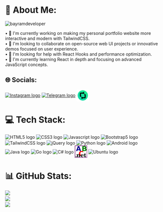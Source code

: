 # 💫 About Me:
<p align="left"> <img src="https://komarev.com/ghpvc/?username=bayramdeveloper&label=Profile%20views&color=0e75b6&style=flat" alt="bayramdeveloper" /> </p>
• 🔭 I'm currently working on making my personal portfolio website more interactive and modern with TailwindCSS.<br>• 👯 I'm looking to collaborate on open-source web UI projects or innovative demos focused on user experience.<br>• 🤝 I'm looking for help with React Hooks and performance optimization.<br>• 🌱 I'm currently learning React in depth and focusing on advanced JavaScript concepts.

## 🌐 Socials:
<p align="left">
<a href="https://instagram.com/bayramdeveloper" target="blank"><img align="center" src="https://img.icons8.com/?size=100&id=Xy10Jcu1L2Su&format=png&color=000000" alt="Instagram logo" height="40" width="40" /></a>
<a href="https://t.me/bayramdev" target="blank"><img align="center" src="https://img.icons8.com/?size=100&id=oWiuH0jFiU0R&format=png&color=000000" alt="Telegram logo" height="40" width="40" /></a>
<a href="https://tmstart.me/developer" target="blank"><img align="center" src="/start.png" alt="Telegram logo" height="40" width="40" /></a>

# 💻 Tech Stack:
<p align="left">
<img align="center" src="https://cdn.jsdelivr.net/gh/devicons/devicon@latest/icons/html5/html5-original.svg" alt="HTML5 logo" height="40" width="40" />
<img align="center" src="https://cdn.jsdelivr.net/gh/devicons/devicon@latest/icons/css3/css3-original.svg" alt="CSS3 logo" height="40" width="40" />
<img align="center" src="https://cdn.jsdelivr.net/gh/devicons/devicon@latest/icons/javascript/javascript-original.svg" alt="Javascript logo" height="40" width="40" />
<img align="center" src="https://cdn.jsdelivr.net/gh/devicons/devicon@latest/icons/bootstrap/bootstrap-original.svg" alt="Bootstrap5 logo" height="40" width="40" />
<img align="center" src="https://cdn.jsdelivr.net/gh/devicons/devicon@latest/icons/tailwindcss/tailwindcss-original.svg" alt="TailwindCSS logo" height="40" width="40" />
<img align="center" src="https://cdn.jsdelivr.net/gh/devicons/devicon@latest/icons/jquery/jquery-original.svg" alt="jQuery logo" height="40" width="40" />
<img align="center" src="https://cdn.jsdelivr.net/gh/devicons/devicon@latest/icons/python/python-original.svg" alt="Python logo" height="40" width="40" />
<img align="center" src="https://cdn.jsdelivr.net/gh/devicons/devicon@latest/icons/android/android-plain.svg" alt="Android logo" height="40" width="40" />
<img align="center" src="https://cdn.jsdelivr.net/gh/devicons/devicon@latest/icons/java/java-original.svg" alt="Java logo" height="40" width="40" />
<img align="center" src="https://cdn.jsdelivr.net/gh/devicons/devicon@latest/icons/go/go-original-wordmark.svg" alt="Go logo" height="40" width="40" />
<img align="center" src="https://cdn.jsdelivr.net/gh/devicons/devicon@latest/icons/csharp/csharp-original.svg" alt="C# logo" height="40" width="40" />
<img align="center" src="/pascal.png" alt="PascalABC.NET logo" height="40" width="40" />
<img align="center" src="https://cdn.jsdelivr.net/gh/devicons/devicon@latest/icons/ubuntu/ubuntu-original.svg" alt="Ubuntu logo" height="40" width="40" />
</p>

# 📊 GitHub Stats:
![](https://github-readme-stats.vercel.app/api?username=BayramDeveloper&theme=dark&hide_border=false&include_all_commits=true&count_private=false)<br/>
![](https://nirzak-streak-stats.vercel.app/?user=BayramDeveloper&theme=dark&hide_border=false)<br/>
![](https://github-readme-stats.vercel.app/api/top-langs/?username=BayramDeveloper&theme=dark&hide_border=false&include_all_commits=true&count_private=false&layout=compact)
